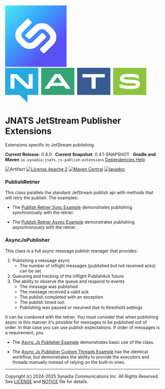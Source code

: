 ![Synadia](src/main/javadoc/images/synadia-logo.png) &nbsp;&nbsp;&nbsp;&nbsp; ![NATS](src/main/javadoc/images/large-logo.png)

# JNATS JetStream Publisher Extensions

Extensions specific to JetStream publishing.

**Current Release**: 0.4.0
&nbsp; **Current Snapshot**: 0.4.1-SNAPSHOT
&nbsp; **Gradle and Maven** `io.synadia:jnats-js-publish-extensions`
[Dependencies Help](https://github.com/synadia-io/orbit.java?tab=readme-ov-file#dependencies)

![Artifact](https://img.shields.io/badge/Artifact-io.synadia:jnats--js--publish--extensions-00BC8E?labelColor=grey&style=flat)
[![License Apache 2](https://img.shields.io/badge/License-Apache2-blue.svg)](https://www.apache.org/licenses/LICENSE-2.0)
[![Maven Central](https://maven-badges.herokuapp.com/maven-central/io.synadia/jnats-js-publish-extensions/badge.svg)](https://maven-badges.herokuapp.com/maven-central/io.synadia/jnats-js-publish-extensions)
[![javadoc](https://javadoc.io/badge2/io.synadia/jnats-js-publish-extensions/javadoc.svg)](https://javadoc.io/doc/io.synadia/jnats-js-publish-extensions)

### PublishRetrier

This class parallels the standard JetStream publish api with methods that will retry the publish.
The examples:
* The [Publish Retrier Sync Example](src/examples/java/io/synadia/examples/PublishRetrierSyncExample.java)
demonstrates publishing synchronously with the retrier.

* The [Publish Retrier Async Example](src/examples/java/io/synadia/examples/PublishRetrierAsyncExample.java)
demonstrates publishing asynchronously with the retrier.

### AsyncJsPublisher

This class is a full async message publish manager that provides: 
1. Publishing a message async
   * The number of inflight messages (published but not received acks) can be set.
2. Queueing and tracking of the inflight PublishAck future
3. The ability to observe the queue and respond to events
   * The message was published
   * The message received a valid ack
   * The publish completed with an exception
   * The publish timed out.
   * Publishing was paused or resumed due to threshold settings

It can be combined with the retrier. 
You must consider that when publishing async in this manner 
it's possible for messages to be published out of order.
In that case you can use publish expectations.
If order of messages is a requirement, you 

* The [Async Js Publisher Example](src/examples/java/io/synadia/examples/AsyncJsPublisherExample.java)
demonstrates basic use of the class.

* The [Async Js Publisher Custom Threads Example](src/examples/java/io/synadia/examples/AsyncJsPublisherCustomThreadsExample.java) 
has the identical workflow, but demonstrates the ability to provide the executors and threads manually instead of relying
on the built-in ones.

---
Copyright (c) 2024-2025 Synadia Communications Inc. All Rights Reserved.
See [LICENSE](LICENSE) and [NOTICE](NOTICE) file for details.
